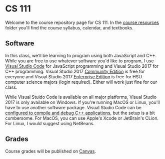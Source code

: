 # CS 111
Welcome to the course repository page for CS 111.  In the [course resources](https://github.com/acarteas/Teaching-CSFoundations1/tree/master/course%20resources) 
folder you'll find the course syllabus, calendar, and textbooks. 

## Software
In this class, we'll be learning to program using both JavaScript and C++.  While you are
free to use whatever software you'd like to program, I use [Visual Studio Code](https://code.visualstudio.com/)
for JavaScript programming and Visual Studio 2017 for C++ programming.  Visual Studio 2017
[Community Edition](https://visualstudio.microsoft.com/downloads/) is free for everyone and Visual Studio 2017
[Enterprise Edition](http://humboldt.onthehub.com/) is free for HSU computer science majors (login required).
 Either will work just fine for our class. 

 While Visual Stuido Code is available on all major platforms, Visual Studio 2017 is only available on Windows.
 If you're running MacOS or Linux, you'll have to use another software package.  Visual Studio Code can
 be [configured to compile and debug C++ applications](https://code.visualstudio.com/docs/languages/cpp), but the
 setup is a bit cumbersome.  For MacOS, you can use Apple's Xcode or JetBrain's CLion.  For Linux, I would suggest
 using NetBeans.  

 ## Grades
 Course grades will be published on [Canvas](https://canvas.humboldt.edu).

